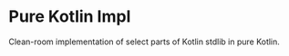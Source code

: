 Pure Kotlin Impl
================

Clean-room implementation of select parts of Kotlin stdlib in pure Kotlin.
